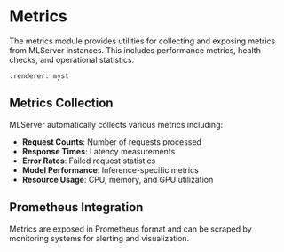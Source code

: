 # Metrics

The metrics module provides utilities for collecting and exposing metrics
from MLServer instances. This includes performance metrics, health checks,
and operational statistics.

```{autodoc2-object} mlserver.metrics
:renderer: myst
```

## Metrics Collection

MLServer automatically collects various metrics including:

- **Request Counts**: Number of requests processed
- **Response Times**: Latency measurements
- **Error Rates**: Failed request statistics
- **Model Performance**: Inference-specific metrics
- **Resource Usage**: CPU, memory, and GPU utilization

## Prometheus Integration

Metrics are exposed in Prometheus format and can be scraped by monitoring
systems for alerting and visualization. 